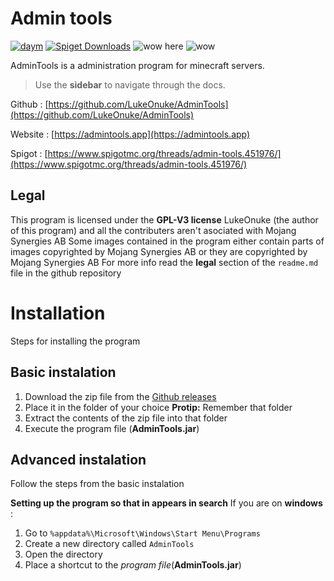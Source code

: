 # Admin tools
[![daym](https://img.shields.io/github/downloads/LukeOnuke/AdminTools/total)](https://github.com/LukeOnuke/AdminTools/releases) [![Spiget Downloads](https://img.shields.io/spiget/downloads/81484?label=spigot%20downloads)](https://www.spigotmc.org/resources/admin-tools.81484/) ![wow here](https://img.shields.io/github/license/LukeOnuke/AdminTools) ![wow](https://img.shields.io/github/v/release/LukeOnuke/AdminTools?include_prereleases)

AdminTools is a administration program for minecraft servers.
> Use the **sidebar** to navigate through the docs.

Github : [https://github.com/LukeOnuke/AdminTools](https://github.com/LukeOnuke/AdminTools)

Website : [https://admintools.app](https://admintools.app)

Spigot : [https://www.spigotmc.org/threads/admin-tools.451976/](https://www.spigotmc.org/threads/admin-tools.451976/)


## Legal
This program is licensed under the **GPL-V3 license**
LukeOnuke (the author of this program) and all the contributers aren't asociated with Mojang Synergies AB
Some images contained in the program either contain parts of images copyrighted by Mojang Synergies AB or they are copyrighted by Mojang Synergies AB
For more info read the **legal** section of the `readme.md` file in the github repository

#   Installation
Steps for installing the program

## Basic instalation
 1. Download the zip file from the [Github releases](https://github.com/LukeOnuke/AdminTools/releases/latest)
 2. Place it in the folder of your choice
		 **Protip:** Remember that folder
 3. Extract the contents of the zip file into that folder
 4. Execute the program file (**AdminTools.jar**)

## Advanced instalation
Follow the steps from the basic instalation

**Setting up the program so that in appears in search**
If you are on **windows** : 

 1. Go to `%appdata%\Microsoft\Windows\Start Menu\Programs`
 2. Create a new directory called `AdminTools`
 3. Open the directory
 4. Place a shortcut to the *program file*(**AdminTools.jar**)